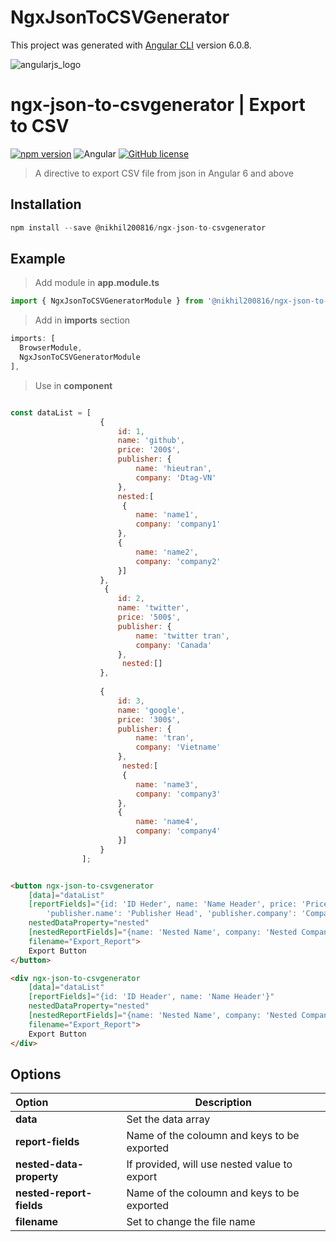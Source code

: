 # NgxJsonToCSVGenerator

This project was generated with [Angular CLI](https://github.com/angular/angular-cli) version 6.0.8.

![angularjs_logo](https://user-images.githubusercontent.com/4659608/37036392-9bf53686-2160-11e8-95fc-bbab638d7d60.png)

# ngx-json-to-csvgenerator | Export to CSV

[![npm version](https://badge.fury.io/js/%40nikhil200816%2Fngx-json-to-csvgenerator.svg)](https://badge.fury.io/js/%40nikhil200816%2Fngx-json-to-csvgenerator) ![Angular](https://img.shields.io/badge/Angular-%3E%3D6.0-red.svg)  [![GitHub license](https://img.shields.io/github/license/NikhilVashistha/NgxJsonToCSVGenerator.svg)](https://github.com/NikhilVashistha/NgxJsonToCSVGenerator)

> A directive to export CSV file from json in Angular 6 and above
> 

## Installation 

```javascript
npm install --save @nikhil200816/ngx-json-to-csvgenerator
```

## Example
> Add module in **app.module.ts**

```javascript
import { NgxJsonToCSVGeneratorModule } from '@nikhil200816/ngx-json-to-csvgenerator';
```
> Add in **imports** section

```javascript
imports: [
  BrowserModule,
  NgxJsonToCSVGeneratorModule
],
```
> Use in **component** 

```javascript

const dataList = [
                    {
                        id: 1,
                        name: 'github',
                        price: '200$',
                        publisher: {
                            name: 'hieutran',
                            company: 'Dtag-VN'
                        },
                        nested:[
                         {
                            name: 'name1',
                            company: 'company1'
                        },
                        {
                            name: 'name2',
                            company: 'company2'
                        }]
                    },
                     {
                        id: 2,
                        name: 'twitter',
                        price: '500$',
                        publisher: {
                            name: 'twitter tran',
                            company: 'Canada'
                        },
                         nested:[]
                    },
                   
                    {
                        id: 3,
                        name: 'google',
                        price: '300$',
                        publisher: {
                            name: 'tran',
                            company: 'Vietname'
                        },
                         nested:[
                         {
                            name: 'name3',
                            company: 'company3'
                        },
                        {
                            name: 'name4',
                            company: 'company4'
                        }]
                    }
                ];

```

```html

<button ngx-json-to-csvgenerator 
    [data]="dataList" 
    [reportFields]="{id: 'ID Heder', name: 'Name Header', price: 'Price Head',
        'publisher.name': 'Publisher Head', 'publisher.company': 'Company Head'}" 
    nestedDataProperty="nested" 
    [nestedReportFields]="{name: 'Nested Name', company: 'Nested Company'}" 
    filename="Export_Report">
    Export Button
</button>

<div ngx-json-to-csvgenerator 
    [data]="dataList"
    [reportFields]="{id: 'ID Header', name: 'Name Header'}"
    nestedDataProperty="nested" 
    [nestedReportFields]="{name: 'Nested Name', company: 'Nested Company'}"
    filename="Export_Report">
    Export Button
</div>

```

## Options


| Option        | Description  |
| :-------------| -----|
| **data**      |  Set the data array |
| **report-fields**      | Name of the coloumn and keys to be exported |
| **nested-data-property** | If provided, will use nested value to export |
| **nested-report-fields** | Name of the coloumn and keys to be exported  |
| **filename**      | Set to change the file name  |
